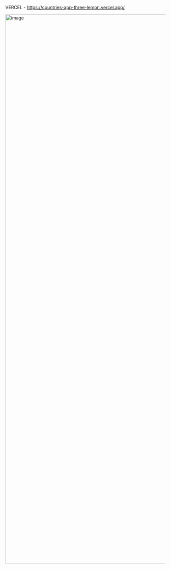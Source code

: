 VERCEL - https://countries-app-three-lemon.vercel.app/

<img width="1723" alt="image" src="https://github.com/Vishakhasenthilnathan/countries/assets/56632158/b7d6be43-ea7b-482b-8dfa-d18e6f2f5ada">

